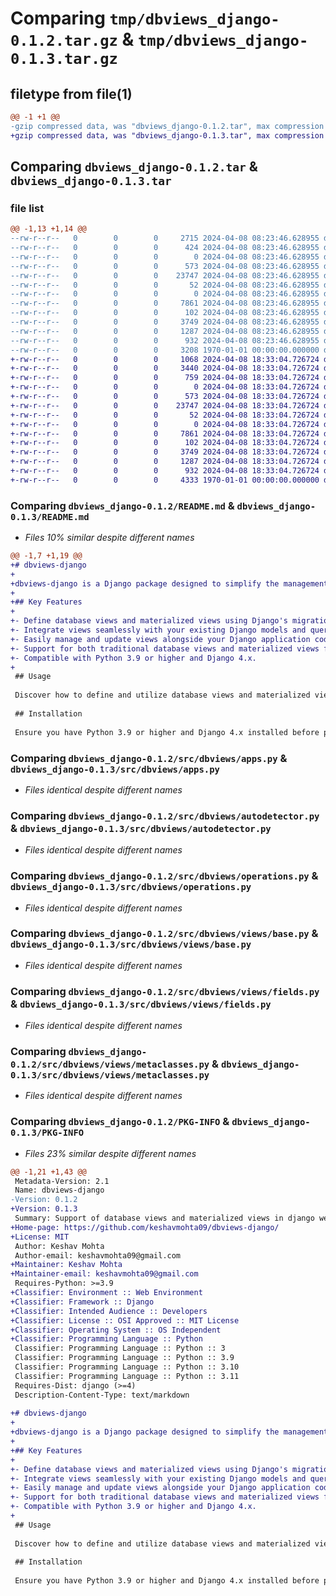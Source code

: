 # Comparing `tmp/dbviews_django-0.1.2.tar.gz` & `tmp/dbviews_django-0.1.3.tar.gz`

## filetype from file(1)

```diff
@@ -1 +1 @@
-gzip compressed data, was "dbviews_django-0.1.2.tar", max compression
+gzip compressed data, was "dbviews_django-0.1.3.tar", max compression
```

## Comparing `dbviews_django-0.1.2.tar` & `dbviews_django-0.1.3.tar`

### file list

```diff
@@ -1,13 +1,14 @@
--rw-r--r--   0        0        0     2715 2024-04-08 08:23:46.628955 dbviews_django-0.1.2/README.md
--rw-r--r--   0        0        0      424 2024-04-08 08:23:46.628955 dbviews_django-0.1.2/pyproject.toml
--rw-r--r--   0        0        0        0 2024-04-08 08:23:46.628955 dbviews_django-0.1.2/src/dbviews/__init__.py
--rw-r--r--   0        0        0      573 2024-04-08 08:23:46.628955 dbviews_django-0.1.2/src/dbviews/apps.py
--rw-r--r--   0        0        0    23747 2024-04-08 08:23:46.628955 dbviews_django-0.1.2/src/dbviews/autodetector.py
--rw-r--r--   0        0        0       52 2024-04-08 08:23:46.628955 dbviews_django-0.1.2/src/dbviews/exceptions.py
--rw-r--r--   0        0        0        0 2024-04-08 08:23:46.628955 dbviews_django-0.1.2/src/dbviews/migrations/__init__.py
--rw-r--r--   0        0        0     7861 2024-04-08 08:23:46.628955 dbviews_django-0.1.2/src/dbviews/operations.py
--rw-r--r--   0        0        0      102 2024-04-08 08:23:46.628955 dbviews_django-0.1.2/src/dbviews/views/__init__.py
--rw-r--r--   0        0        0     3749 2024-04-08 08:23:46.628955 dbviews_django-0.1.2/src/dbviews/views/base.py
--rw-r--r--   0        0        0     1287 2024-04-08 08:23:46.628955 dbviews_django-0.1.2/src/dbviews/views/fields.py
--rw-r--r--   0        0        0      932 2024-04-08 08:23:46.628955 dbviews_django-0.1.2/src/dbviews/views/metaclasses.py
--rw-r--r--   0        0        0     3208 1970-01-01 00:00:00.000000 dbviews_django-0.1.2/PKG-INFO
+-rw-r--r--   0        0        0     1068 2024-04-08 18:33:04.726724 dbviews_django-0.1.3/LICENSE.txt
+-rw-r--r--   0        0        0     3440 2024-04-08 18:33:04.726724 dbviews_django-0.1.3/README.md
+-rw-r--r--   0        0        0      759 2024-04-08 18:33:04.726724 dbviews_django-0.1.3/pyproject.toml
+-rw-r--r--   0        0        0        0 2024-04-08 18:33:04.726724 dbviews_django-0.1.3/src/dbviews/__init__.py
+-rw-r--r--   0        0        0      573 2024-04-08 18:33:04.726724 dbviews_django-0.1.3/src/dbviews/apps.py
+-rw-r--r--   0        0        0    23747 2024-04-08 18:33:04.726724 dbviews_django-0.1.3/src/dbviews/autodetector.py
+-rw-r--r--   0        0        0       52 2024-04-08 18:33:04.726724 dbviews_django-0.1.3/src/dbviews/exceptions.py
+-rw-r--r--   0        0        0        0 2024-04-08 18:33:04.726724 dbviews_django-0.1.3/src/dbviews/migrations/__init__.py
+-rw-r--r--   0        0        0     7861 2024-04-08 18:33:04.726724 dbviews_django-0.1.3/src/dbviews/operations.py
+-rw-r--r--   0        0        0      102 2024-04-08 18:33:04.726724 dbviews_django-0.1.3/src/dbviews/views/__init__.py
+-rw-r--r--   0        0        0     3749 2024-04-08 18:33:04.726724 dbviews_django-0.1.3/src/dbviews/views/base.py
+-rw-r--r--   0        0        0     1287 2024-04-08 18:33:04.726724 dbviews_django-0.1.3/src/dbviews/views/fields.py
+-rw-r--r--   0        0        0      932 2024-04-08 18:33:04.726724 dbviews_django-0.1.3/src/dbviews/views/metaclasses.py
+-rw-r--r--   0        0        0     4333 1970-01-01 00:00:00.000000 dbviews_django-0.1.3/PKG-INFO
```

### Comparing `dbviews_django-0.1.2/README.md` & `dbviews_django-0.1.3/README.md`

 * *Files 10% similar despite different names*

```diff
@@ -1,7 +1,19 @@
+# dbviews-django
+
+dbviews-django is a Django package designed to simplify the management of database views and materialized views within Django projects. With dbviews-django, you can seamlessly integrate database views into your Django applications, allowing for easier maintenance and management of complex data structures.
+
+## Key Features
+
+- Define database views and materialized views using Django's migration framework.
+- Integrate views seamlessly with your existing Django models and queries.
+- Easily manage and update views alongside your Django application code.
+- Support for both traditional database views and materialized views for improved performance.
+- Compatible with Python 3.9 or higher and Django 4.x.
+
 ## Usage
 
 Discover how to define and utilize database views and materialized views seamlessly within your Django project.
 
 ## Installation
 
 Ensure you have Python 3.9 or higher and Django 4.x installed before proceeding with the installation.
```

### Comparing `dbviews_django-0.1.2/src/dbviews/apps.py` & `dbviews_django-0.1.3/src/dbviews/apps.py`

 * *Files identical despite different names*

### Comparing `dbviews_django-0.1.2/src/dbviews/autodetector.py` & `dbviews_django-0.1.3/src/dbviews/autodetector.py`

 * *Files identical despite different names*

### Comparing `dbviews_django-0.1.2/src/dbviews/operations.py` & `dbviews_django-0.1.3/src/dbviews/operations.py`

 * *Files identical despite different names*

### Comparing `dbviews_django-0.1.2/src/dbviews/views/base.py` & `dbviews_django-0.1.3/src/dbviews/views/base.py`

 * *Files identical despite different names*

### Comparing `dbviews_django-0.1.2/src/dbviews/views/fields.py` & `dbviews_django-0.1.3/src/dbviews/views/fields.py`

 * *Files identical despite different names*

### Comparing `dbviews_django-0.1.2/src/dbviews/views/metaclasses.py` & `dbviews_django-0.1.3/src/dbviews/views/metaclasses.py`

 * *Files identical despite different names*

### Comparing `dbviews_django-0.1.2/PKG-INFO` & `dbviews_django-0.1.3/PKG-INFO`

 * *Files 23% similar despite different names*

```diff
@@ -1,21 +1,43 @@
 Metadata-Version: 2.1
 Name: dbviews-django
-Version: 0.1.2
+Version: 0.1.3
 Summary: Support of database views and materialized views in django web framework.
+Home-page: https://github.com/keshavmohta09/dbviews-django/
+License: MIT
 Author: Keshav Mohta
 Author-email: keshavmohta09@gmail.com
+Maintainer: Keshav Mohta
+Maintainer-email: keshavmohta09@gmail.com
 Requires-Python: >=3.9
+Classifier: Environment :: Web Environment
+Classifier: Framework :: Django
+Classifier: Intended Audience :: Developers
+Classifier: License :: OSI Approved :: MIT License
+Classifier: Operating System :: OS Independent
+Classifier: Programming Language :: Python
 Classifier: Programming Language :: Python :: 3
 Classifier: Programming Language :: Python :: 3.9
 Classifier: Programming Language :: Python :: 3.10
 Classifier: Programming Language :: Python :: 3.11
 Requires-Dist: django (>=4)
 Description-Content-Type: text/markdown
 
+# dbviews-django
+
+dbviews-django is a Django package designed to simplify the management of database views and materialized views within Django projects. With dbviews-django, you can seamlessly integrate database views into your Django applications, allowing for easier maintenance and management of complex data structures.
+
+## Key Features
+
+- Define database views and materialized views using Django's migration framework.
+- Integrate views seamlessly with your existing Django models and queries.
+- Easily manage and update views alongside your Django application code.
+- Support for both traditional database views and materialized views for improved performance.
+- Compatible with Python 3.9 or higher and Django 4.x.
+
 ## Usage
 
 Discover how to define and utilize database views and materialized views seamlessly within your Django project.
 
 ## Installation
 
 Ensure you have Python 3.9 or higher and Django 4.x installed before proceeding with the installation.
```

